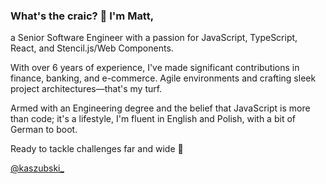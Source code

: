 ### What's the craic? 👋 I'm Matt, 

a Senior Software Engineer with a passion for JavaScript, TypeScript, React, and Stencil.js/Web Components.

With over 6 years of experience, I've made significant contributions in finance, banking, and e-commerce. Agile environments and crafting sleek project architectures—that's my turf.

Armed with an Engineering degree and the belief that JavaScript is more than code; it's a lifestyle, I'm fluent in English and Polish, with a bit of German to boot.

Ready to tackle challenges far and wide 💪

[@kaszubski_](https://twitter.com/kaszubski_)
